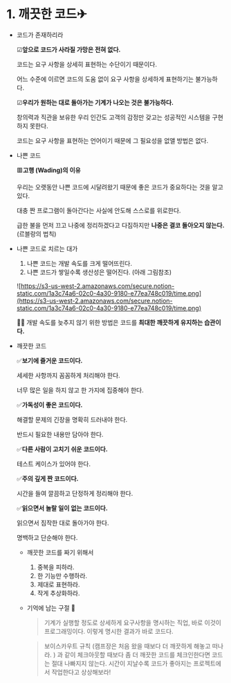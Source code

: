 # 1. 깨끗한 코드✈

- 코드가 존재하리라

    ☑**앞으로 코드가 사라질 가망은 전혀 없다.**

     코드는 요구 사항을 상세히 표현하는 수단이기 때문이다.

     어느 수준에 이르면 코드의 도움 없이 요구 사항을 상세하게 표현하기는 불가능하다.

    ☑**우리가 원하는 대로 돌아가는 기계가 나오는 것은 불가능하다.**

     창의력과 직관을 보유한 우리 인간도 고객의 감정만 갖고는 성공적인 시스템을 구현하지 못한다.

    코드는 요구 사항을 표현하는 언어이기 때문에 그 필요성을 없앨 방법은 없다.

- 나쁜 코드

    🟥**고행 (Wading)의 이유**

    우리는 오랫동안 나쁜 코드에 시달려왔기 때문에 좋은 코드가 중요하다는 것을 알고 있다.

    대충 짠 프로그램이 돌아간다는 사실에 안도해 스스로를 위로한다. 

    급한 불을 먼저 끄고 나중에 정리하겠다고 다짐하지만 **나중은 결코 돌아오지 않는다.** (르블랑의 법칙)

- 나쁜 코드로 치르는 대가
    1. 나쁜 코드는 개발 속도를 크게 떨어뜨린다.
    2. 나쁜 코드가 쌓일수록 생산성은 떨어진다. (아래 그림참조)

    ![https://s3-us-west-2.amazonaws.com/secure.notion-static.com/1a3c74a6-02c0-4a30-9180-e77ea748c019/time.png](https://s3-us-west-2.amazonaws.com/secure.notion-static.com/1a3c74a6-02c0-4a30-9180-e77ea748c019/time.png)

    👩‍💻 개발 속도를 늦추지 않기 위한 방법은 코드를 **최대한 깨끗하게 유지하는 습관이다.** 

- 깨끗한 코드

    ✅**보기에 즐거운 코드이다.** 

     세세한 사항까지 꼼꼼하게 처리해야 한다.

     너무 많은 일을 하지 않고 한 가지에 집중해야 한다.

    ✅**가독성이 좋은 코드이다.**

     해결할 문제의 긴장을 명확히 드러내야 한다. 

     반드시 필요한 내용만 담아야 한다. 

    ✅**다른 사람이 고치기 쉬운 코드이다.** 

     테스트 케이스가 있어야 한다. 

    ✅**주의 깊게 짠 코드이다.**

     시간을 들여 깔끔하고 단정하게 정리해야 한다. 

    ✅**읽으면서 놀랄 일이 없는 코드이다.**

     읽으면서 짐작한 대로 돌아가야 한다. 

     명백하고 단순해야 한다. 

    - 깨끗한 코드를 짜기 위해서
        1. 중복을 피하라.
        2. 한 기능만 수행하라.
        3. 제대로 표현하라.
        4. 작게 추상화하라.

    - 기억에 남는 구절 📖

        > 기계가 실행할 정도로 상세하게 요구사항을 명시하는 직업, 바로 이것이 프로그래밍이다. 이렇게 명시한 결과가 바로 코드다.

        > 보이스카우트 규칙 (캠프장은 처음 왔을 때보다 더 깨끗하게 해놓고 떠나라. ) 과 같이 체크아웃할 때보다 좀 더 깨끗한 코드를 체크인한다면 코드는 절대 나빠지지 않는다. 시간이 지날수록 코드가 좋아지는 프로젝트에서 작업한다고 상상해보라!
